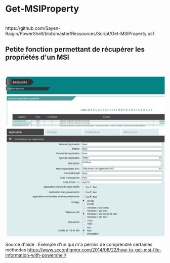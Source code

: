 # Get-MSIProperty
<br>
https://github.com/Sayen-Raigin/PowerShell/blob/master/Ressources/Script/Get-MSIProperty.ps1

## Petite fonction permettant de récupérer les propriétés d'un MSI

<br>

![alt text](../Ressources/IMG/BaquarasAuto.png)

Source d'aide : 
Exemple d'un qui m'a permis de comprendre certaines méthodes
https://www.scconfigmgr.com/2014/08/22/how-to-get-msi-file-information-with-powershell/